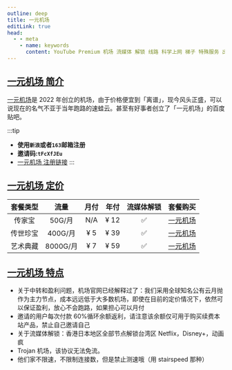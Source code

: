```yaml
---
outline: deep
title: 一元机场
editLink: true
head:
  - - meta
    - name: keywords
      content: YouTube Premium 机场 流媒体 解锁 线路 科学上网 梯子 特殊服务 出国服务 奈飞 Netflix 迪士尼 YouTube 油管 hulu 一元机场 FlyingBird Bridge the Wise HBO Max Spotify 奈飞小铺 蜜糖商店 银河录像局
---
```


## [一元机场 简介](https://xn--4gq62f52gdss.ink/#/register?code=tFcXfJEu)

[一元机场](https://xn--4gq62f52gdss.ink/#/register?code=tFcXfJEu)是 2022 年创立的机场，由于价格便宜到「离谱」，现今风头正盛，可以说现在的名气不亚于当年跑路的速蛙云。甚至有好事者创立了「一元机场」的百度贴吧。

:::tip

- **使用`新浪`或者`163`邮箱注册**
- **邀请码:`tFcXfJEu`**
- [一元机场 注册链接](https://xn--4gq62f52gdss.ink/#/register?code=tFcXfJEu)
  :::

## [一元机场 定价](https://xn--4gq62f52gdss.ink/#/register?code=tFcXfJEu)

| 套餐类型 |   流量   | 月付 | 年付 | 流媒体解锁 |                             套餐购买                              |
| :------: | :------: | :--: | :--: | :--------: | :---------------------------------------------------------------: |
|  传家宝  |  50G/月  | N/A  | ¥ 12 |     ✅     | [一元机场](https://xn--4gq62f52gdss.ink/#/register?code=tFcXfJEu) |
| 传世珍宝 | 400G/月  | ¥ 5  | ¥ 39 |     ✅     | [一元机场](https://xn--4gq62f52gdss.ink/#/register?code=tFcXfJEu) |
| 艺术典藏 | 8000G/月 | ¥ 7  | ¥ 59 |     ✅     | [一元机场](https://xn--4gq62f52gdss.ink/#/register?code=tFcXfJEu) |

## [一元机场 特点](https://xn--4gq62f52gdss.ink/#/register?code=tFcXfJEu)

- 关于中转和盈利问题，机场官网已经解释过了：我们采用全球知名公有云月抛作为主力节点，成本远远低于大多数机场，即使在目前的定价情况下，依然可以保证盈利，放心不会跑路，如果担心可以月付
- 邀请的用户每次付款 60%循环余额返利，请注意该余额仅可用于购买续费本站产品，禁止自己邀请自己
- 关于流媒体解锁：香港日本地区全部节点解锁台湾区 Netflix，Disney+，动画疯
- Trojan 机场，该协议无法免流。
- 他们家不限速，不限制连接数，但是禁止测速哦（用 stairspeed 那种）

